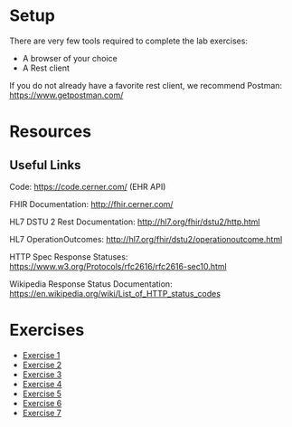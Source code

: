 # Setup

There are very few tools required to complete the lab exercises:

* A browser of your choice
* A Rest client

If you do not already have a favorite rest client, we recommend Postman: <https://www.getpostman.com/> 

# Resources

## Useful Links
Code: <https://code.cerner.com/> (EHR API)

FHIR Documentation: <http://fhir.cerner.com/>

HL7 DSTU 2 Rest Documentation: <http://hl7.org/fhir/dstu2/http.html>

HL7 OperationOutcomes: <http://hl7.org/fhir/dstu2/operationoutcome.html>

HTTP Spec Response Statuses: <https://www.w3.org/Protocols/rfc2616/rfc2616-sec10.html>

Wikipedia Response Status Documentation: <https://en.wikipedia.org/wiki/List_of_HTTP_status_codes>

# Exercises

* [Exercise 1](Troubleshooting-Exercise-1)
* [Exercise 2](Troubleshooting-Exercise-2)
* [Exercise 3](Troubleshooting-Exercise-3)
* [Exercise 4](Troubleshooting-Exercise-4)
* [Exercise 5](Troubleshooting-Exercise-5)
* [Exercise 6](Troubleshooting-Exercise-6)
* [Exercise 7](Troubleshooting-Exercise-7)